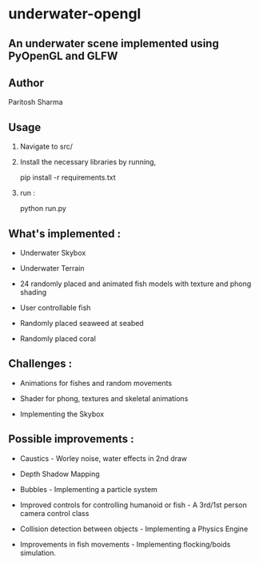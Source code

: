 
  

# underwater-opengl

  

## An underwater scene implemented using PyOpenGL and GLFW

  
  

## Author

  

Paritosh Sharma

  
  

## Usage

  

1. Navigate to src/

  

2. Install the necessary libraries by running,

    pip install -r requirements.txt

  

3. run :

    python run.py

    



  

## What's implemented :

  

- Underwater Skybox

  

- Underwater Terrain

  

- 24 randomly placed and animated fish models with texture and phong shading



- User controllable fish 

  

- Randomly placed seaweed at seabed

  

- Randomly placed coral

  
  

## Challenges :

  

- Animations for fishes and random movements

  

- Shader for phong, textures and skeletal animations

  

- Implementing the Skybox

  
  

## Possible improvements :

  

- Caustics - Worley noise, water effects in 2nd draw

  

- Depth Shadow Mapping

  

- Bubbles - Implementing a particle system

  

- Improved controls for controlling humanoid or fish - A 3rd/1st person camera control class

  

- Collision detection between objects - Implementing a Physics Engine

  

- Improvements in fish movements - Implementing flocking/boids simulation.